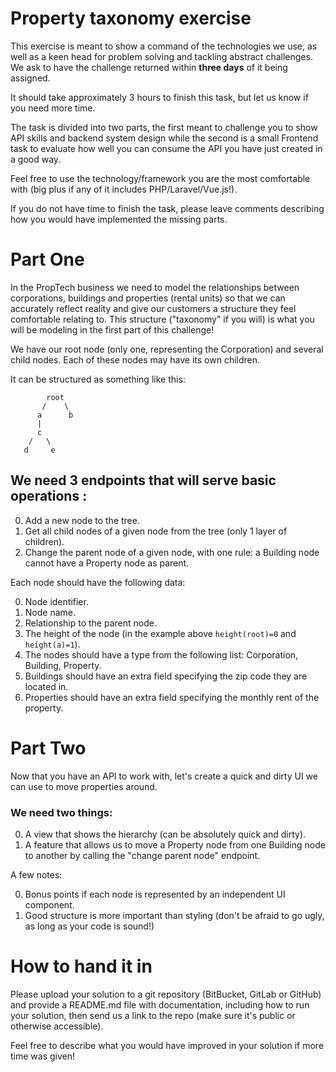 Property taxonomy exercise 
====

This exercise is meant to show a command of the technologies we use, as well as a keen head for problem solving and
tackling abstract challenges. We ask to have the challenge returned within **three days** of it being assigned.

It should take approximately 3 hours to finish this task, but let us know if you need more time. 

The task is divided into two parts, the first meant to challenge you to show API skills and backend system design while
the second is a small Frontend task to evaluate how well you can consume the API you have just created in a good way.

Feel free to use the technology/framework you are the most comfortable with (big plus if any of it includes PHP/Laravel/Vue.js!).

If you do not have time to finish the task, please leave comments describing how you would have implemented the missing
parts.

# Part One 

In the PropTech business we need to model the relationships between corporations, buildings and properties 
(rental units) so that we can accurately reflect reality and give our customers a structure they feel comfortable 
relating to. This structure ("taxonomy" if you will) is what you will be modeling in the first part of this challenge!

We have our root node (only one, representing the Corporation) and several child nodes.
Each of these nodes may have its own children. 

It can be structured as something like this: 
```
        root
       /    \
      a      b
      |
      c
    / 	\
   d     e
```

## We need 3 endpoints that will serve basic operations : 

0. Add a new node to the tree.
1. Get all child nodes of a given node from the tree (only 1 layer of children).
2. Change the parent node of a given node, with one rule: a Building node cannot have a Property node as parent.

Each node should have the following data: 

0. Node identifier.
1. Node name.
2. Relationship to the parent node.
3. The height of the node (in the example above `height(root)=0` and `height(a)=1`).
4. The nodes should have a type from the following list: Corporation, Building, Property.
4. Buildings should have an extra field specifying the zip code they are located in.
5. Properties should have an extra field specifying the monthly rent of the property.

# Part Two

Now that you have an API to work with, let's create a quick and dirty UI we can use to move properties around.

### We need two things:

0. A view that shows the hierarchy (can be absolutely quick and dirty).
1. A feature that allows us to move a Property node from one Building node to another by calling the "change parent node" endpoint.

A few notes:

0. Bonus points if each node is represented by an independent UI component.
1. Good structure is more important than styling (don't be afraid to go ugly, as long as your code is sound!)

# How to hand it in

Please upload your solution to a git repository (BitBucket, GitLab or GitHub) and provide a README.md file with 
documentation, including how to run your solution, then send us a link to the repo (make sure it's public or otherwise
accessible).

Feel free to describe what you would have improved in your solution if more time was given!


